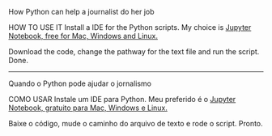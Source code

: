How Python can help a journalist do her job

HOW TO USE IT
Install a IDE for the Python scripts. My choice is [Jupyter Notebook, free for Mac, Windows and Linux.](http://jupyter.org/)

Download the code, change the pathway for the text file and run the script.
Done.

****

Quando o Python pode ajudar o jornalismo

COMO USAR
Instale um IDE para Python. Meu preferido é o [Jupyter Notebook, gratuito para Mac, Windows e Linux.](http://jupyter.org/)

Baixe o código, mude o caminho do arquivo de texto e rode o script.
Pronto.
